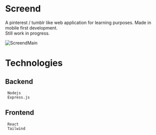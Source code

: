 # Screend
A pinterest / tumblr like web application for learning purposes.
Made in mobile first development. \
Still work in progress.

![ScreendMain](https://user-images.githubusercontent.com/93653125/202737563-38849e36-8f84-4abe-a026-d587a7b36ea8.png)

# Technologies
  ## Backend 
     Nodejs
     Express.js
  ## Frontend
     React
     Tailwind
